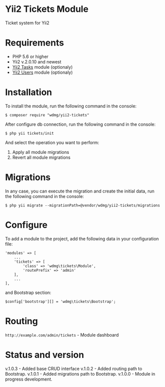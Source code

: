 # Yii2 Tickets Module
Ticket system for Yii2

# Requirements 
* PHP 5.6 or higher
* Yii2 v.2.0.10 and newest
* [Yii2 Tasks](https://github.com/wdmg/yii2-tasks) module (optionaly)
* [Yii2 Users](https://github.com/wdmg/yii2-users) module (optionaly)

# Installation
To install the module, run the following command in the console:

`$ composer require "wdmg/yii2-tickets"`

After configure db connection, run the following command in the console:

`$ php yii tickets/init`

And select the operation you want to perform:
  1) Apply all module migrations
  2) Revert all module migrations

# Migrations
In any case, you can execute the migration and create the initial data, run the following command in the console:

`$ php yii migrate --migrationPath=@vendor/wdmg/yii2-tickets/migrations`

# Configure

To add a module to the project, add the following data in your configuration file:

    'modules' => [
        ...
        'tickets' => [
            'class' => 'wdmg\tickets\Module',
            'routePrefix' => 'admin'
        ],
        ...
    ],

and Bootstrap section:

`
$config['bootstrap'][] = 'wdmg\tickets\Bootstrap';
`

# Routing
`http://example.com/admin/tickets` - Module dashboard

# Status and version
v.1.0.3 - Added base CRUD interface
v.1.0.2 - Added routing path to Bootstrap.
v.1.0.1 - Added migrations path to Bootstrap.
v.1.0.0 - Module in progress development.